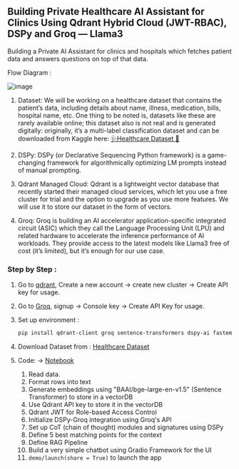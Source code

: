 ## Building Private Healthcare AI Assistant for Clinics Using Qdrant Hybrid Cloud (JWT-RBAC), DSPy and Groq — Llama3

Building a Private AI Assistant for clinics and hospitals which fetches patient data and answers questions on top of that data.

Flow Diagram :

![image](https://miro.medium.com/v2/resize:fit:4800/format:webp/0*CIjgbRNz4iYP6zwK)

1. Dataset: We will be working on a healthcare dataset that contains the patient’s data, including details about name, illness, medication, bills, hospital name, etc. One thing to be noted is, datasets like these are rarely available online; this dataset also is not real and is generated digitally: originally, it’s a multi-label classification dataset and can be downloaded from Kaggle here: [🩺Healthcare Dataset 🧪](https://www.kaggle.com/datasets/prasad22/healthcare-dataset)

2. DSPy: DSPy (or Declarative Sequencing Python framework) is a game-changing framework for algorithmically optimizing LM prompts instead of manual prompting.

3. Qdrant Managed Cloud: Qdrant is a lightweight vector database that recently started their managed cloud services, which let you use a free cluster for trial and the option to upgrade as you use more features. We will use it to store our dataset in the form of vectors.

4. Groq: Groq is building an AI accelerator application-specific integrated circuit (ASIC) which they call the Language Processing Unit (LPU) and related hardware to accelerate the inference performance of AI workloads. They provide access to the latest models like Llama3 free of cost (it’s limited), but it’s enough for our use case.



### Step by Step : 
1. Go to [qdrant](https://cloud.qdrant.io/login), Create a new account -> create new cluster -> Create API key for usage.
2. Go to [Groq](https://groq.com/), signup -> Console key -> Create API Key for usage.

3. Set up environment :
   ```bash
   pip install qdrant-client groq sentence-transformers dspy-ai fastembed gradio --upgrade
   ```
4. Download Dataset from : [Healthcare Dataset](https://www.kaggle.com/datasets/prasad22/healthcare-dataset)

5. Code: -> [Notebook]()  
   1. Read data.  
   2. Format rows into text  
   3. Generate embeddings using "BAAI/bge-large-en-v1.5" (Sentence Transformer) to store in a vectorDB  
   4. Use Qdrant API key to store it in the vectorDB  
   5. Qdrant JWT for Role-based Access Control  
   6. Initialize DSPy-Groq integration using Groq's API  
   7. Set up CoT (chain of thought) modules and signatures using DSPy  
   8. Define 5 best matching points for the context  
   9. Define RAG Pipeline  
   10. Build a very simple chatbot using Gradio Framework for the UI  
   11. ```demo/launch(share = True)``` to launch the app 
   
   
